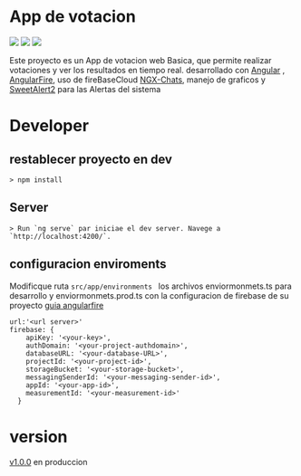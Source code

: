 # App de votacion 
![](https://img.shields.io/badge/Angular-v.10.1.4-red) 
![](https://img.shields.io/badge/NGX--Chats%20-v.18.0.1-blue) 
![](https://img.shields.io/badge/build-passing-brightgreen) 

Este proyecto es un App de votacion web Basica, que permite realizar votaciones y ver los resultados en tiempo real. desarrollado con [Angular](https://github.com/angular/angular-cli) , [AngularFire](https://github.com/angular/angularfire), uso de fireBaseCloud
[NGX-Chats](https://swimlane.gitbook.io/ngx-charts/), manejo de graficos y [SweetAlert2](sweetalert2.github.io) para las Alertas del sistema

# Developer
## restablecer proyecto en dev
```
> npm install 

```
## Server
```
> Run `ng serve` par iniciae el dev server. Navege a  `http://localhost:4200/`. 
```
## configuracion enviroments
Modificque ruta `src/app/environments ` los archivos enviormonmets.ts para desarrollo y enviormonmets.prod.ts con la configuracion de firebase de su proyecto [guia angularfire](https://github.com/angular/angularfire/blob/master/docs/install-and-setup.md)
```
url:'<url server>'
firebase: {
    apiKey: '<your-key>',
    authDomain: '<your-project-authdomain>',
    databaseURL: '<your-database-URL>',
    projectId: '<your-project-id>',
    storageBucket: '<your-storage-bucket>',
    messagingSenderId: '<your-messaging-sender-id>',
    appId: '<your-app-id>',
    measurementId: '<your-measurement-id>'
  }
  ```




# version
[v1.0.0](https://github.com/CristobalAraneda/goty/releases) en produccion

